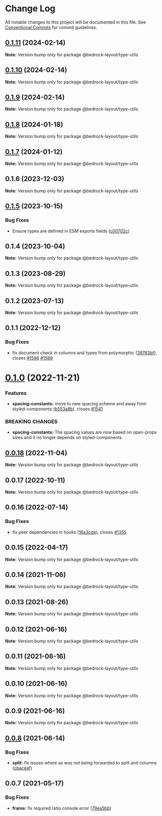 # Change Log

All notable changes to this project will be documented in this file.
See [Conventional Commits](https://conventionalcommits.org) for commit guidelines.

## [0.1.11](https://github.com/Bedrock-Layouts/Bedrock/compare/@bedrock-layout/type-utils@0.1.8...@bedrock-layout/type-utils@0.1.11) (2024-02-14)

**Note:** Version bump only for package @bedrock-layout/type-utils

## [0.1.10](https://github.com/Bedrock-Layouts/Bedrock/compare/@bedrock-layout/type-utils@0.1.8...@bedrock-layout/type-utils@0.1.10) (2024-02-14)

**Note:** Version bump only for package @bedrock-layout/type-utils

## [0.1.9](https://github.com/Bedrock-Layouts/Bedrock/compare/@bedrock-layout/type-utils@0.1.8...@bedrock-layout/type-utils@0.1.9) (2024-02-14)

**Note:** Version bump only for package @bedrock-layout/type-utils

## [0.1.8](https://github.com/Bedrock-Layouts/Bedrock/compare/@bedrock-layout/type-utils@0.1.7...@bedrock-layout/type-utils@0.1.8) (2024-01-18)

**Note:** Version bump only for package @bedrock-layout/type-utils

## [0.1.7](https://github.com/Bedrock-Layouts/Bedrock/compare/@bedrock-layout/type-utils@0.1.6...@bedrock-layout/type-utils@0.1.7) (2024-01-12)

**Note:** Version bump only for package @bedrock-layout/type-utils

## 0.1.6 (2023-12-03)

**Note:** Version bump only for package @bedrock-layout/type-utils

## [0.1.5](https://github.com/Bedrock-Layouts/Bedrock/compare/@bedrock-layout/type-utils@0.1.4...@bedrock-layout/type-utils@0.1.5) (2023-10-15)

### Bug Fixes

- Ensure types are defined in ESM exports fields ([c00702c](https://github.com/Bedrock-Layouts/Bedrock/commit/c00702cb95717810d53f88d309336a1d39512fc8))

## 0.1.4 (2023-10-04)

**Note:** Version bump only for package @bedrock-layout/type-utils

## 0.1.3 (2023-08-29)

**Note:** Version bump only for package @bedrock-layout/type-utils

## 0.1.2 (2023-07-13)

**Note:** Version bump only for package @bedrock-layout/type-utils

## 0.1.1 (2022-12-12)

### Bug Fixes

- fix document check in columns and types from polymorphic ([39783bf](https://github.com/Bedrock-Layouts/Bedrock/commit/39783bf61b01b3dbe56d62bc3beeb864d2c45bce)), closes [#1596](https://github.com/Bedrock-Layouts/Bedrock/issues/1596) [#1589](https://github.com/Bedrock-Layouts/Bedrock/issues/1589)

# [0.1.0](https://github.com/Bedrock-Layouts/Bedrock/compare/@bedrock-layout/type-utils@0.0.18...@bedrock-layout/type-utils@0.1.0) (2022-11-21)

### Features

- **spacing-constants:** move to new spacing scheme and away from styled-components ([b553a8b](https://github.com/Bedrock-Layouts/Bedrock/commit/b553a8b6b00fdc65538b39170236131f0855c111)), closes [#1541](https://github.com/Bedrock-Layouts/Bedrock/issues/1541)

### BREAKING CHANGES

- **spacing-constants:** The spacing values are now based on open-props sizes and it no longer depends on
  styled-components

## [0.0.18](https://github.com/Bedrock-Layouts/Bedrock/compare/@bedrock-layout/type-utils@0.0.17...@bedrock-layout/type-utils@0.0.18) (2022-11-04)

**Note:** Version bump only for package @bedrock-layout/type-utils

## 0.0.17 (2022-10-11)

**Note:** Version bump only for package @bedrock-layout/type-utils

## 0.0.16 (2022-07-14)

### Bug Fixes

- fix peer dependencies in hooks ([16a3cde](https://github.com/Bedrock-Layouts/Bedrock/commit/16a3cdee04996a3cc360a42720c62be44aa42b38)), closes [#1355](https://github.com/Bedrock-Layouts/Bedrock/issues/1355)

## 0.0.15 (2022-04-17)

**Note:** Version bump only for package @bedrock-layout/type-utils

## 0.0.14 (2021-11-06)

**Note:** Version bump only for package @bedrock-layout/type-utils

## 0.0.13 (2021-08-26)

**Note:** Version bump only for package @bedrock-layout/type-utils

## 0.0.12 (2021-06-16)

**Note:** Version bump only for package @bedrock-layout/type-utils

## 0.0.11 (2021-06-16)

**Note:** Version bump only for package @bedrock-layout/type-utils

## 0.0.10 (2021-06-16)

**Note:** Version bump only for package @bedrock-layout/type-utils

## 0.0.9 (2021-06-16)

**Note:** Version bump only for package @bedrock-layout/type-utils

## [0.0.8](https://github.com/Bedrock-Layouts/Bedrock/compare/@bedrock-layout/type-utils@0.0.7...@bedrock-layout/type-utils@0.0.8) (2021-06-14)

### Bug Fixes

- **split:** fix issues where as was not being forwarded to split and columns ([cbaceaf](https://github.com/Bedrock-Layouts/Bedrock/commit/cbaceaf43f35ad900f3e19cace08b3879a097c48))

## 0.0.7 (2021-05-17)

### Bug Fixes

- **frame:** fix required ratio console.error ([79ea5bb](https://github.com/Bedrock-Layouts/Bedrock/commit/79ea5bb1b89c4676e4009e91b87ee39dfd198bf6))
